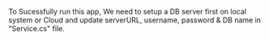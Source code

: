 To Sucessfully run this app, We need to setup a DB server first on local system or Cloud and update serverURL, username, password & DB name in "Service.cs" file. 
